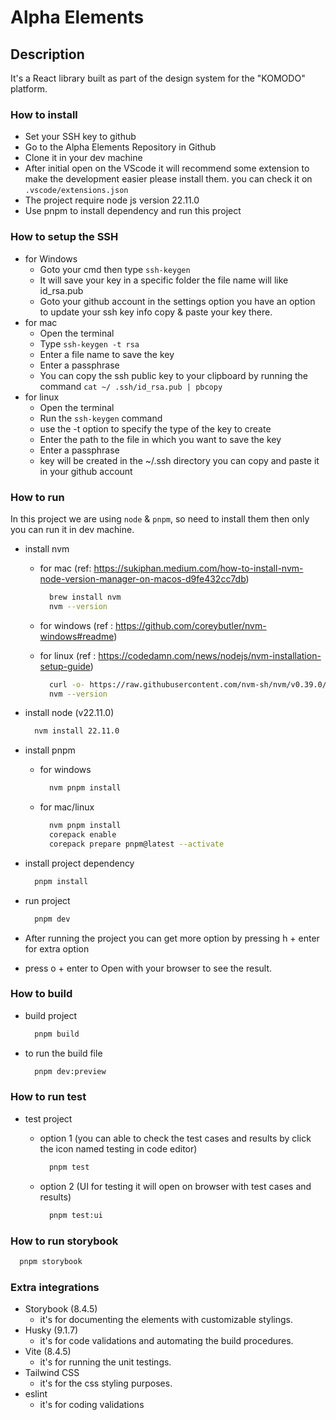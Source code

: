# Alpha Elements

## Description

It's a React library built as part of the design system for the "KOMODO" platform.

### How to install

- Set your SSH key to github
- Go to the Alpha Elements Repository in Github
- Clone it in your dev machine
- After initial open on the VScode it will recommend some extension to make the development easier please install them. you can check it on `.vscode/extensions.json`
- The project require node js version 22.11.0
- Use pnpm to install dependency and run this project

### How to setup the SSH

- for Windows
  - Goto your cmd then type `ssh-keygen`
  - It will save your key in a specific folder the file name will like id_rsa.pub
  - Goto your github account in the settings option you have an option to update your ssh key info copy & paste your key there.
- for mac
  - Open the terminal
  - Type `ssh-keygen -t rsa`
  - Enter a file name to save the key
  - Enter a passphrase
  - You can copy the ssh public key to your clipboard by running the command `cat ~/ .ssh/id_rsa.pub | pbcopy`
- for linux
  - Open the terminal
  - Run the `ssh-keygen` command
  - use the -t option to specify the type of the key to create
  - Enter the path to the file in which you want to save the key
  - Enter a passphrase
  - key will be created in the ~/.ssh directory you can copy and paste it in your github account

### How to run

In this project we are using `node` & `pnpm`, so need to install them then only you can run it in dev machine.

- install nvm
  - for mac (ref: <https://sukiphan.medium.com/how-to-install-nvm-node-version-manager-on-macos-d9fe432cc7db>)

    ```bash
      brew install nvm
      nvm --version
    ```

  - for windows (ref : <https://github.com/coreybutler/nvm-windows#readme>)

  - for linux (ref : <https://codedamn.com/news/nodejs/nvm-installation-setup-guide>)

    ```bash
      curl -o- https://raw.githubusercontent.com/nvm-sh/nvm/v0.39.0/install.sh | bash
      nvm --version
    ```

- install node (v22.11.0)

  ```bash
    nvm install 22.11.0
  ```

- install pnpm
  - for windows

    ```bash
      nvm pnpm install
    ```

  - for mac/linux

    ```bash
      nvm pnpm install
      corepack enable
      corepack prepare pnpm@latest --activate
    ```

- install project dependency

  ```bash
    pnpm install
  ```

- run project

  ```bash
    pnpm dev
  ```

- After running the project you can get more option by pressing h + enter for extra option
- press o + enter to Open with your browser to see the result.

### How to build

- build project

  ```bash
    pnpm build
  ```

- to run the build file
  
  ```bash
    pnpm dev:preview
  ```

### How to run test

- test project
  - option 1 (you can able to check the test cases and results by click the icon named testing in code editor)

    ```bash
      pnpm test
    ```

  - option 2 (UI for testing it will open on browser with test cases and results)

    ```bash
      pnpm test:ui
    ```

### How to run storybook

```bash
  pnpm storybook
```

### Extra integrations

- Storybook (8.4.5)
  - it's for documenting the elements with customizable stylings.
- Husky (9.1.7)
  - it's for code validations and automating the build procedures.
- Vite (8.4.5)
  - it's for running the unit testings.
- Tailwind CSS
  - it's for the css styling purposes.
- eslint
  - it's for coding validations
